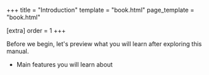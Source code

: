 +++
title = "Introduction"
template = "book.html"
page_template = "book.html"

[extra]
order = 1
+++

Before we begin, let's preview what you will learn after exploring this manual.

<!-- TODO -->
- Main features you will learn about
